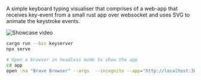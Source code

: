 A simple keyboard typing visualiser that comprises of a web-app that receives
key-event from a small rust app over websocket and uses SVG to animate the
keystroke events. 

![Showcase video](https://youtu.be/FwvhiFXIAYY)

```sh
cargo run --bin keyserver
npx serve

# Open a browser in headless mode to show the app
cd app
open -na "Brave Browser" --args  --incognito --app="http://localhost:3000/index.html"
```
